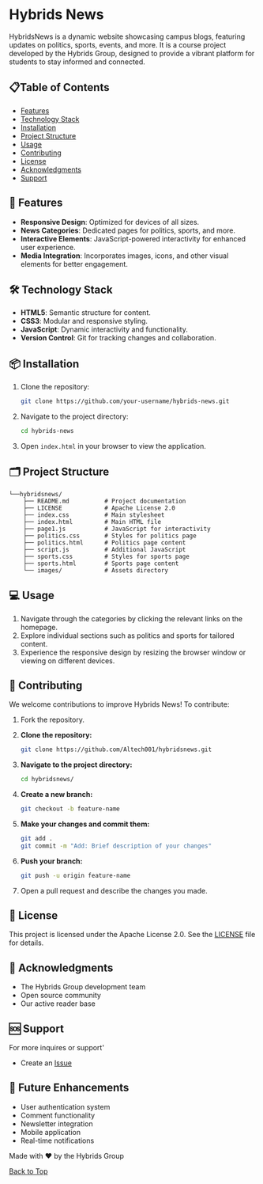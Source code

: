 # Hybrids News

HybridsNews is a dynamic website showcasing campus blogs, featuring updates on politics, sports, events, and more. It is a course project developed by the Hybrids Group, designed to provide a vibrant platform for students to stay informed and connected.

## 📋Table of Contents

- [Features](#features)
- [Technology Stack](#technology-stack)
- [Installation](#installation)
- [Project Structure](#project-structure)
- [Usage](#usage)
- [Contributing](#contributing)
- [License](#license)
- [Acknowledgments](#acknowledgments)
- [Support](#support)

## 🚀 Features

- **Responsive Design**: Optimized for devices of all sizes.
- **News Categories**: Dedicated pages for politics, sports, and more.
- **Interactive Elements**: JavaScript-powered interactivity for enhanced user experience.
- **Media Integration**: Incorporates images, icons, and other visual elements for better engagement.

## 🛠️ Technology Stack

- **HTML5**: Semantic structure for content.
- **CSS3**: Modular and responsive styling.
- **JavaScript**: Dynamic interactivity and functionality.
- **Version Control**: Git for tracking changes and collaboration.

## 📦 Installation

1. Clone the repository:
   ```bash
   git clone https://github.com/your-username/hybrids-news.git
   ```
   
2. Navigate to the project directory:
    ```bash
    cd hybrids-news
    ```
3. Open `index.html` in your browser to view the application.

## 🗂️ Project Structure

```
└──hybridsnews/
    ├── README.md          # Project documentation
    ├── LICENSE            # Apache License 2.0
    ├── index.css          # Main stylesheet
    ├── index.html         # Main HTML file
    ├── page1.js           # JavaScript for interactivity
    ├── politics.css       # Styles for politics page
    ├── politics.html      # Politics page content
    ├── script.js          # Additional JavaScript
    ├── sports.css         # Styles for sports page
    ├── sports.html        # Sports page content
    └── images/            # Assets directory
```

## 💻 Usage

1. Navigate through the categories by clicking the relevant links on the homepage.
2. Explore individual sections such as politics and sports for tailored content.
3. Experience the responsive design by resizing the browser window or viewing on different devices.

## 🤝 Contributing

We welcome contributions to improve Hybrids News! To contribute:

1. Fork the repository.

2. **Clone the repository:**
    ```bash
    git clone https://github.com/Altech001/hybridsnews.git
    ```

3. **Navigate to the project directory:**
    ```bash
    cd hybridsnews/
    ```

4. **Create a new branch:**
    ```bash
    git checkout -b feature-name
    ```

5. **Make your changes and commit them:**
    ```bash
    git add .
    git commit -m "Add: Brief description of your changes"
    ```

6. **Push your branch:**
    ```bash
    git push -u origin feature-name
    ```

7. Open a pull request and describe the changes you made.

## 📜 License

This project is licensed under the Apache License 2.0. See the [LICENSE](./LICENSE) file for details.

## 🙏 Acknowledgments

- The Hybrids Group development team
- Open source community
- Our active reader base

## 🆘 Support

For more inquires or support'
- Create an [Issue](https://github.com/Altech001/hybridsnews/issues)

## 🎯 Future Enhancements

- User authentication system
- Comment functionality
- Newsletter integration
- Mobile application
- Real-time notifications

Made with ❤️ by the Hybrids Group

[Back to Top](#hybrids-news)